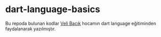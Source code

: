 # dart-language-basics
Bu repoda bulunan kodlar [Veli Bacık](https://www.youtube.com/watch?v=H6NJHb5BJyE) hocamın dart language eğitiminden faydalanarak yazılmıştır.
